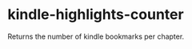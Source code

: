 kindle-highlights-counter
=========================

Returns the number of kindle bookmarks per chapter.